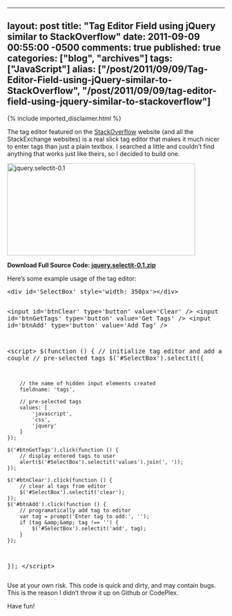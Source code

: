   ---
  layout: post
  title: "Tag Editor Field using jQuery similar to StackOverflow"
  date: 2011-09-09 00:55:00 -0500
  comments: true
  published: true
  categories: ["blog", "archives"]
  tags: ["JavaScript"]
  alias: ["/post/2011/09/09/Tag-Editor-Field-using-jQuery-similar-to-StackOverflow", "/post/2011/09/09/tag-editor-field-using-jquery-similar-to-stackoverflow"]
  ---
<!-- more -->
{% include imported_disclaimer.html %}
<p>The tag editor featured on the <a href="http://stackoverflow.com">StackOverflow</a> website (and all the StackExchange websites) is a real slick tag editor that makes it much nicer to enter tags than just a plain textbox. I searched a little and couldn&rsquo;t find anything that works just like theirs, so I decided to build one.</p>
<p><a href="http://pietschsoft.com/image.axd?picture=jquery.selectit-0.1.png"><img style="background-image: none; padding-left: 0px; padding-right: 0px; display: inline; padding-top: 0px; border: 0px;" title="jquery.selectit-0.1" src="http://pietschsoft.com/image.axd?picture=jquery.selectit-0.1_thumb.png" alt="jquery.selectit-0.1" width="435" height="213" border="0" /></a></p>
<div id="scid:fb3a1972-4489-4e52-abe7-25a00bb07fdf:2cd303ff-9fa7-4cb2-9b87-b1a4b5159285" class="wlWriterEditableSmartContent" style="margin: 0px; display: inline; float: none; padding: 0px;">
<p><strong>Download Full Source Code: <a href="http://pietschsoft.com/file.axd?file=jquery.selectit-0.1.zip" target="_blank">jquery.selectit-0.1.zip</a></strong></p>
</div>
<p>Here&rsquo;s some example usage of the tag editor:</p>
<pre class="brush: xml; first-line: 1; tab-size: 4; toolbar: false; ">&lt;div id='SelectBox' style='width: 350px'&gt;&lt;/div&gt;

&lt;input id='btnClear' type='button' value='Clear' /&gt;
&lt;input id='btnGetTags' type='button' value='Get Tags' /&gt;
&lt;input id='btnAdd' type='button' value='Add Tag' /&gt;

&lt;script&gt;
$(function () {
    // initialize tag editor and add a couple
    // pre-selected tags
    $('#SelectBox').selectit({

        // the name of hidden input elements created
        fieldname: 'tags', 

        // pre-selected tags
        values: [
            'javascript',
            'css',
            'jquery'
        ]
    });

    $('#btnGetTags').click(function () {
        // display entered tags to user
        alert($('#SelectBox').selectit('values').join(', '));
    });

    $('#btnClear').click(function () {
        // clear al tags from editor
        $('#SelectBox').selectit('clear');
    });
    $('#btnAdd').click(function () {
        // programatically add tag to editor
        var tag = prompt('Enter tag to add:', '');
        if (tag &amp;&amp; tag !== '') {
            $('#SelectBox').selectit('add', tag);
        }
    });
});
&lt;/script&gt;</pre>
<p>Use at your own risk. This code is quick and dirty, and may contain bugs. This is the reason I didn&rsquo;t throw it up on Github or CodePlex.</p>
<p>Have fun!</p>
